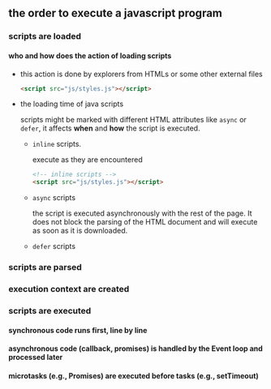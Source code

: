 
## the order to execute a javascript program
### scripts are loaded
#### who and how does the action of loading scripts

- this action is done by explorers from HTMLs or some other external files

  ```HTML
  <script src="js/styles.js"></script>
  ```
- the loading time of java scripts

  scripts might be marked with different HTML attributes like `async` or `defer`, it affects **when** and **how** the script is executed.
  - `inline` scripts.

    execute as they are encountered
   
    ```HTML
    <!-- inline scripts -->
    <script src="js/styles.js"></script>
    ```
  
  - `async` scripts

    the script is executed asynchronously with the rest of the page. It does not block the parsing of the HTML document and will execute as soon as it is downloaded.
 
  - `defer` scripts

### scripts are parsed
### execution context are created
### scripts are executed
#### synchronous code runs first, line by line
#### asynchronous code (callback, promises) is handled by the Event loop and processed later
#### microtasks (e.g., Promises) are executed before tasks (e.g., setTimeout)
